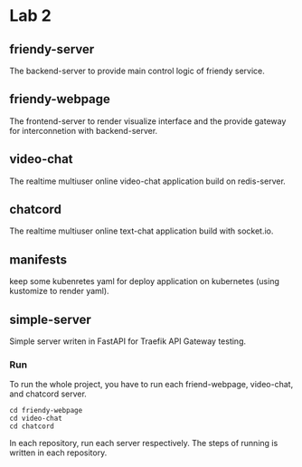 # Lab 2
## friendy-server
The backend-server to provide main control logic of friendy service.

## friendy-webpage
The frontend-server to render visualize interface and the provide gateway for interconnetion with backend-server.

## video-chat
The realtime multiuser online video-chat application build on redis-server.

## chatcord
The realtime multiuser online text-chat application build with socket.io.

## manifests
keep some kubenretes yaml for deploy application on kubernetes (using kustomize to render yaml).

## simple-server
Simple server writen in FastAPI for Traefik API Gateway testing.

### Run
To run the whole project, you have to run each friend-webpage, video-chat, and chatcord server.
```
cd friendy-webpage
cd video-chat
cd chatcord
```

In each repository, run each server respectively. The steps of running is written in each repository.